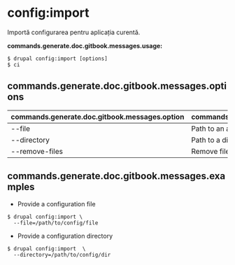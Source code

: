 # config:import
Importă configurarea pentru aplicația curentă.

**commands.generate.doc.gitbook.messages.usage:**
```
$ drupal config:import [options]
$ ci  
```

## commands.generate.doc.gitbook.messages.options
commands.generate.doc.gitbook.messages.option | commands.generate.doc.gitbook.messages.details
-------|-------------
--file | Path to an archive file of configuration to import.
--directory | Path to a directory of configuration to import.
--remove-files | Remove files after synchronization.

## commands.generate.doc.gitbook.messages.examples
* Provide a configuration file
```
$ drupal config:import \
  --file=/path/to/config/file
```
* Provide a configuration directory
```
$ drupal config:import  \
  --directory=/path/to/config/dir

```
